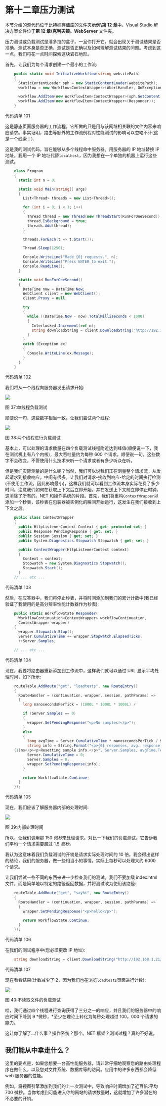 # 第十二章压力测试

本节介绍的源代码位于[比特桶存储库](https://bitbucket.org/syncfusiontech/web-servers-succinctly)的文件夹**示例\第 12 章**中。Visual Studio 解决方案文件位于**第 12 章\克利夫顿。WebServer** 文件夹。

压力测试或负载测试是潘多拉的盒子。一旦你打开它，就会出现关于测试结果是否准确、测试本身是否正确、测试是否正确以及如何理解测试结果的问题。考虑到这一点，我们将花一点时间探索这块岩石地形。

首先，让我们为每个请求创建一个最小的工作流:

```cs
    public static void InitializeWorkflow(string websitePath)
    {
      StaticContentLoader sph = new StaticContentLoader(websitePath);
      workflow = new Workflow<ContextWrapper>(AbortHandler, OnException);

      workflow.AddItem(new WorkflowItem<ContextWrapper>(sph.GetContent));
      workflow.AddItem(new WorkflowItem<ContextWrapper>(Responder));
    }

```

代码清单 101

这是静态页面服务器的工作流程。它所做的只是用与该网址相关联的文件内容来响应请求。事实证明，路由等额外的工作流例程对性能测试的影响可以忽略不计(这是一个线索！).

这是我的测试代码，旨在能够从多个线程命中服务器。用服务器的 IP 地址替换 IP 地址。我用一个 IP 地址代替`localhost`，因为我想在一个单独的机器上运行这些测试。

```cs
    class Program
    {
      static int n = 0;

      static void Main(string[] args)
      {
        List<Thread> threads = new List<Thread>();

        for (int i = 0; i < 1; i++)
        {
          Thread thread = new Thread(new ThreadStart(RunForOneSecond));
          thread.IsBackground = true;
          threads.Add(thread);
        }

        threads.ForEach(t => t.Start());

        Thread.Sleep(1250);

        Console.WriteLine("Made {0} requests.", n);
        Console.WriteLine("Press ENTER to exit.");
        Console.ReadLine();
      }

      static void RunForOneSecond()
      {
        DateTime now = DateTime.Now;
        WebClient client = new WebClient();
        client.Proxy = null;

        try
        {
          while ((DateTime.Now - now).TotalMilliseconds < 1000)
          {
            Interlocked.Increment(ref n);
            string downloadString = client.DownloadString("http://192.168.1.21/");
          }
        }
        catch (Exception ex)
        {
          Console.WriteLine(ex.Message);
        }
      }
    }

```

代码清单 102

我们将从一个线程向服务器发出请求开始:

![](img/image037.png)

图 37:单线程负载测试

顺便说一句，这些数字相当一致。让我们尝试两个线程:

![](img/image038.png)

图 38:两个线程进行负载测试

基本上，可以处理的请求数量在四个负载测试线程附近达到峰值(顺便说一下，我在测试机上有八个内核)，最大吞吐量约为每秒 600 个请求。顺便说一句，这些数字不会改变，不管使用什么技术来听一个请求或者有多少听众在听。

但是我们实际测量的是什么呢？当然，我们可以说我们正在测量整个请求流，从发起请求到接收响应。中间有很多。让我们对请求-接收到响应-给定的时间执行检测(不使用工作流，因此影响最小)，这样我们就可以看到工作流本身实际花费了多少时间。注意我们如何在获取上下文后立即开始，并在发送上下文前立即停止时钟。这消除了所有的。NET 和操作系统的片段。首先，我们将重构`ContextWrapper`以添加一个秒表，该秒表在包装器被实例化的瞬间开始运行，这发生在我们接收到上下文之后。

```cs
    public class ContextWrapper
    {
      public HttpListenerContext Context { get; protected set; }
      public Response PendingResponse { get; set; }
      public Session Session { get; set; }
      public System.Diagnostics.Stopwatch Stopwatch { get; set; }

      public ContextWrapper(HttpListenerContext context)
      {
        Context = context;
        Stopwatch = new System.Diagnostics.Stopwatch();
        Stopwatch.Start();
      }
    // ... etc ...

```

代码清单 103

然后，在应答器中，我们将停止秒表，并将时间添加到我们的累计计数中(我已经验证了我使用的是高分辨率性能计数器作为秒表):

```cs
    public static WorkflowState Responder(
      WorkflowContinuation<ContextWrapper> workflowContinuation,
      ContextWrapper wrapper)
    {
      wrapper.Stopwatch.Stop();
      Server.CumulativeTime += wrapper.Stopwatch.ElapsedTicks;
      ++Server.Samples;

    // ... etc ...

```

代码清单 104

现在，我要将路由器重新添加到工作流中，这样我们就可以通过 URL 显示平均处理时间，如下所示:

```cs
    routeTable.AddRoute("get", "loadtests", new RouteEntry()
    {
      RouteHandler = (continuation, wrapper, session, pathParams) =>
      {
        long nanosecondsPerTick = (1000L * 1000L * 1000L) /             System.Diagnostics.Stopwatch.Frequency;

        if (Server.Samples == 0)
        {
          wrapper.SetPendingResponse("<p>No samples!</p>");
        }
        else
        {
          long avgTime = Server.CumulativeTime * nanosecondsPerTick / Server.Samples;
          string info = String.Format("<p>{0} responses, avg. response time =
    {1}ns</p><p>Resetting sample info.</p>", Server.Samples, avgTime.ToString("N0"));
          Server.CumulativeTime = 0;
          Server.Samples = 0;
          wrapper.SetPendingResponse(info);
        }

        return WorkflowState.Continue;
      }
    });

```

代码清单 105

现在，我们应该了解服务器内部的处理时间:

![](img/image039.png)

图 39:内部处理时间

所以，让我们调用那 150 *微秒*来处理请求。对比一下我们的负载测试，它告诉我们平均一个请求需要超过 1.5 *毫秒。*

我认为这意味着我们负载测试的开销是请求实际处理时间的 10 倍。我会得出这样的结论，我们的服务器，做一些相当小的事情，实际上每秒可以处理大约 6000 个请求。

让我们尝试一些不同的东西来进一步检查我们的测试。我们不要加载 index.html 文件，而是简单地以特定的路径返回数据，并将测试改为使用该路径:

```cs
    routeTable.AddRoute("get", "sayhi", new RouteEntry()
    {
      RouteHandler = (continuation, wrapper, session, pathParams) =>
      {
        wrapper.SetPendingResponse("<p>hello</p>");

        return WorkflowState.Continue;
      }
    });

```

代码清单 106

在我们的测试程序中(您必须更改 IP 地址):

```cs
    string downloadString = client.DownloadString("http://192.168.1.21/sayhi");

```

代码清单 107

现在看看结果(计数减少了 2，因为我们也在浏览`loadtests`页面进行计数):

![](img/image040.png)

图 40:不读取文件的负载测试

哇，我们通过四个线程进行查询获得了三分之一的响应，并且我们的服务器中的响应时间下降到 9 *微秒，*至少在理论上转化为每秒处理超过 100，000 个请求的能力。

这让你了解了...什么事？操作系统？那个。NET 框架？测试过程？真的不好说。

## 我们能从中拿走什么？

这里的要点是，如果您想要一台高性能服务器，请非常仔细地观察您的路由处理程序在做什么，以及您对文件系统、数据库等的访问。应用中的许多东西都会降低 web 服务器的性能。

例如，将视图引擎添加到我们的上一次测试中，导致响应时间增加了近百倍:平均 700 微秒。当你考虑到可能进入你的网站的请求数量时，这就增加了许多潜在的不必要的开销。